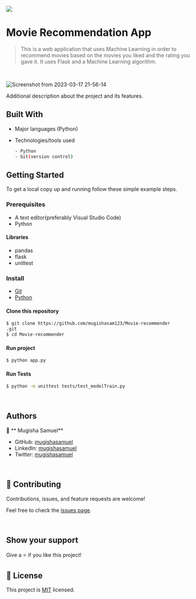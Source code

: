 ![](https://img.shields.io/badge/MovieRecommend-blue)

# Movie Recommendation App

> This is a web application that uses Machine Learning in order to recommend movies based on the movies you liked and the rating you gave it. It uses Flask and a Machine Learning algorithm.

<br/>

![Screenshot from 2023-03-17 21-56-14](https://user-images.githubusercontent.com/90524466/226044140-1e74bd4a-0aa4-4b59-8980-65e3164f7ade.png)
<br/>

Additional description about the project and its features.

## Built With

- Major languages (Python)
- Technologies/tools used

  ```bash
  - Python
  - Git(version control)

  ```

## Getting Started

To get a local copy up and running follow these simple example steps.

### Prerequisites

- A text editor(preferably Visual Studio Code)
- Python

#### Libraries
- pandas
- flask
- unittest

### Install

- [Git](https://git-scm.com/downloads)
- [Python](https://python.org)

#### Clone this repository

```bash
$ git clone https://github.com/mugishasam123/Movie-recommender
.git
$ cd Movie-recommender
```

#### Run project

```bash
$ python app.py
```

#### Run Tests

```bash
$ python -m unittest tests/test_modelTrain.py
```

<br>

## Authors

👤 ** Mugisha Samuel**

- GitHub: [mugishasamuel](https://github.com/mugishasam123)
- LinkedIn: [mugishasamuel](https://www.linkedin.com/in/mugisha-samuel-55a905208/)
- Twitter: [mugishasamuel](https://twitter.com/mugishasamuel42/)

<br>

## 🤝 Contributing

Contributions, issues, and feature requests are welcome!

Feel free to check the [issues page](https://github.com/mugishasam123/Movie-recommender/issues).

<br>

## Show your support

Give a ⭐️ if you like this project!

## 📝 License

This project is [MIT](https://opensource.org/licenses/MIT) licensed.
